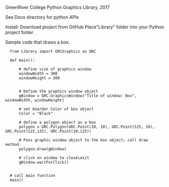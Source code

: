 GreenRiver College Python Graphics Library, 2017

See Docs directory for python APIs

Install:
  Download project from GitHub
  Place"Library" folder into your Python project folder. 
  
Sample code that draws a box.

      from Library import GRCGraphics as GRC

      def main():

          # define size of graphics window
          windowWidth = 300
          windowHeight = 300


          # Define the graphics window object
          gWindow = GRC.GraphicsWindow("Title of window: Box", windowWidth, windowHeight)

          # set boarder Color of box object
          Color = "Black"

          # define a polygon object as a box
          polygon = GRC.Polygon(GRC.Point(10, 10), GRC.Point(125, 10), GRC.Point(125,125), GRC.Point(10,125))

          # Pass graphic window object to the box object; call draw method.
          polygon.draw(gWindow)

          # click on window to close\exit
          gWindow.waitForClick()


      # call main function
      main()
